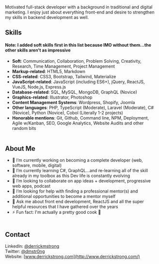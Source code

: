 <!--
**derrickmstrong/derrickmstrong** is a ✨ _special_ ✨ repository because its `README.md` (this file) appears on your GitHub profile.
-->
<!-- <img src="" width="900" /> -->

Motivated full-stack developer with a background in traditional and digital marketing. I enjoy just about everything front-end and desire to strengthen my skills in backend development as well.<br/>

## Skills
#### Note: I added soft skills first in this list because IMO without them...the other skills aren't as impressive     
- <strong>Soft</strong>: Communication, Collaboration, Problem Solving, Creativity, Research, Time Management, Project Management      
- <strong>Markup-related</strong>: HTML5, Markdown     
- <strong>CSS-related</strong>: CSS3, Bootstrap, Tailwind, Materialize       
- <strong>JavaScript-related</strong>: JavaScript (including ES6+), jQuery, ReactJS, VueJS, Node,js, Express.js   
- <strong>Database-related</strong>: SQL, MySQL, MongoDB, GraphQL (Novice)         
- <strong>Graphics-related</strong>: Illustrator, Photoshop   
- <strong>Content Management Systems</strong>: Wordpress, Shopify, Joomla   
- <strong>Other languages</strong>: PHP, TypeScript (Moderate), Laravel (Moderate), C# (Novice), Python (Novice), Cobol (Literally 1-2 projects)   
- <strong>Honorable mentions</strong>: Git, Github, Command line, NPM, Deployment, Agile w/Kanban, SEO, Google Analytics, Website Audits and other random bits <br/><br/>     

## About Me
- 🔭 I’m currently working on becoming a complete developer (web, software, mobile, digital)
- 🌱 I’m currently learning C#, GraphQL...and re-learning all of the skill already in my toolbox as this Dev life is constantly evolving
- 👯 I’m looking to collaborate on app ideas + development, progressive web apps, podcast
- 🤔 I’m looking for help with finding a professional mentor(s) and additional opportunities to become a mentor myself
- 💬 Ask me about front end development, ReactJS and all the super helpful resources that I have gathered over the years
- ⚡ Fun fact: I'm actually a pretty good cook 🍜<br/><br/>

## Contact
LinkedIn: [@derrickmstrong](https://www.linkedin.com/in/derrickmstrong/) <br/>
Twitter: [@dmstr0ng](https://twitter.com/dmstr0ng)<br/>
Website: [www.derrickstrong.com](http://www.derrickstrong.com/)<br/><br/> 

<!--
## Content
<br><br>
###YouTube
[Visit My YouTube Channel](http://www.youtube.com/ds)
###Blog Post
[Visit Blog](http://www.blog.derrickstrong.com)
["How I Learned..."](http://www.blog.derrickstrong.com/how-i-learned...)
-->
